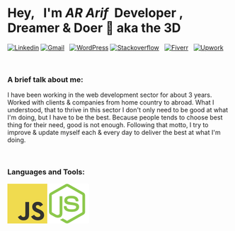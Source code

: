 # Hey, &nbsp; I'm _AR Arif_ &nbsp;Developer , Dreamer & Doer 👋 aka the 3D

[![Linkedin](https://img.shields.io/badge/Linkedin-connect--me-blue?logo=linkedin&style=for-the-badge&logoColor=white&labelColor=blue&color=mint)](https://www.linkedin.com/in/arifur-rahman-arif-51222a1b8/) [![Gmail](https://img.shields.io/badge/dev.ar.arif@gmail.com-d?logo=gmail&style=for-the-badge&logoColor=white&labelColor=red&color=blue)]() &nbsp; [![WordPress](https://img.shields.io/badge/Wordpress-d?logo=wordpress&style=for-the-badge&logoColor=white&labelColor=blue&color=23282d)](https://profiles.wordpress.org/devdrarif/#content-plugins)
[![Stackoverflow](https://img.shields.io/badge/stackoverflow-d?logo=stackoverflow&style=for-the-badge&logoColor=white&labelColor=orange&color=red)](https://stackoverflow.com/users/16214410/arifur-rahman-arif) &nbsp; [![Fiverr](https://img.shields.io/badge/fiverr-d?logo=fiverr&style=for-the-badge&logoColor=black&labelColor=1dbf73&color=blue)](https://www.fiverr.com/devdrarif?up_rollout=true) &nbsp; [![Upwork](https://img.shields.io/badge/upwork-d?logo=upwork&style=for-the-badge&logoColor=white&labelColor=14a800&color=blue)](https://www.upwork.com/freelancers/~014254f914c8244188)

<br />

### A brief talk about me:

I have been working in the web development sector for about 3 years.
Worked with clients & companies from home country to abroad. What I understood, that to thrive in this sector I don't only need to be good
at what I'm doing, but I have to be the best. Because people tends to choose best thing for their need, good is not enough.
Following that motto, I try to improve & update myself each & every day to deliver the best at what I'm doing.

<br />

### Languages and Tools:

![JavaScript](./Logos/logo-javascript.svg)
![NodeJS](./Logos/nodejs-icon.svg)

<!-- <img align="left" alt="JavaScript" width="45" height="45" src="./Logos/logo-javascript.svg" title="JavaScript"/>
<img align="left" alt="NodeJS" width="45" height="45" src="./Logos/nodejs-icon.svg" title="NodeJS"/>
<img align="left" alt="React" width="45" height="45" src="./Logos/react.svg" title="React"/>
<img align="left" alt="MongoDB" width="45" height="45" src="./Logos/mongodb.svg" title="MongoDB"/>
<img align="left" alt="MySQL" width="45" height="45" src="./Logos/mysql.svg" title="MySQL"/>
<img align="left" alt="jQuery" width="45" height="45" src="./Logos/jquery.svg" title="jQuery"/>
<img align="left" alt="PHP" width="45" height="45" src="./Logos/php.svg" title="PHP"/>
<img align="left" alt="WordPress" width="45" height="45" src="./Logos/wordpress.svg" title="WordPress"/>
<img align="left" alt="Webpack" width="45" height="45" src="./Logos/webpack-icon.svg" title="Webpack"/>
<img align="left" alt="Gulp" width="45" height="45" src="./Logos/gulp.svg" title="Gulp"/>
<img align="left" alt="HTML" width="45" height="45" src="./Logos/html.svg" title="HTML"/>
<img align="left" alt="CSS" width="45" height="45" src="./Logos/css.svg" title="CSS"/>
<img align="left" alt="Sass" width="45" height="45" src="./Logos/sass.svg" title="Sass"/>
<img align="left" alt="Bootstrap" width="45" height="45" src="./Logos/bootstrap.svg" title="Bootstrap"/>
<img align="left" alt="Semantic" width="45" height="45" src="./Logos/semantic-ui.svg" title="Semantic"/>
<img align="left" alt="GSAP" width="45" height="45" src="./Logos/gsap-greensock.svg" title="GSAP"/>
<img align="left" alt="Git" width="45" height="45" src="./Logos/git-icon.svg" title="Git"/>
<img align="left" alt="Figma" width="45" height="45" src="./Logos/figma.svg" title="Figma"/> -->
